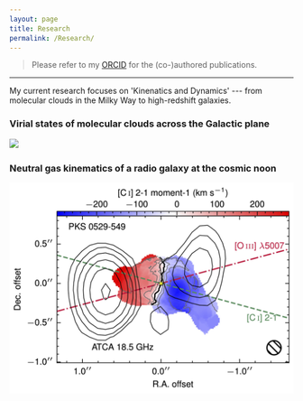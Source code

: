 ```yaml
---
layout: page
title: Research 
permalink: /Research/
---
```


> Please refer to my [ORCID](https://orcid.org/0000-0002-2231-8381) for the (co-)authored publications.

---

My current research focuses on 'Kinenatics and Dynamics' --- from molecular clouds in the Milky Way to high-redshift galaxies.


### Virial states of molecular clouds across the Galactic plane

<img   src="/fig/research/GMPMC/sample_distribution.png"   width="600" height="auto"/>

### Neutral gas kinematics of a radio galaxy at the cosmic noon

<img   src="/fig/research/PKS_0529-549/CImom1_ALMAposter.jpg"   width="600" height="auto"/>
